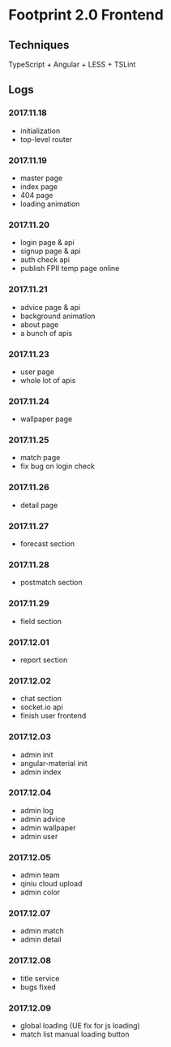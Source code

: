 # Footprint 2.0 Frontend

## Techniques
TypeScript + Angular + LESS + TSLint

## Logs
### 2017.11.18
* initialization
* top-level router

### 2017.11.19
* master page
* index page
* 404 page
* loading animation

### 2017.11.20
* login page & api
* signup page & api
* auth check api
* publish FPII temp page online

### 2017.11.21
* advice page & api
* background animation
* about page
* a bunch of apis

### 2017.11.23
* user page
* whole lot of apis

### 2017.11.24
* wallpaper page

### 2017.11.25
* match page
* fix bug on login check

### 2017.11.26
* detail page

### 2017.11.27
* forecast section

### 2017.11.28
* postmatch section

### 2017.11.29
* field section

### 2017.12.01
* report section

### 2017.12.02
* chat section
* socket.io api
* finish user frontend

### 2017.12.03
* admin init
* angular-material init
* admin index

### 2017.12.04
* admin log
* admin advice
* admin wallpaper
* admin user

### 2017.12.05
* admin team
* qiniu cloud upload
* admin color

### 2017.12.07
* admin match
* admin detail

### 2017.12.08
* title service
* bugs fixed

### 2017.12.09
* global loading (UE fix for js loading)
* match list manual loading button